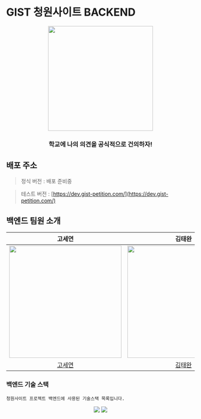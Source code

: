 # GIST 청원사이트 BACKEND

<div align="center">   
    <img src="https://dev.gist-petition.com/static/media/new_logo_black.a4d77e1f0eb6cb47fd5e9f839f8a7a74.svg" width="280px"/>
    <h3>학교에 나의 의견을 공식적으로 건의하자!</h3>
</div>

## 배포 주소

> 정식 버전 : 배포 준비중

> 테스트 버전 : [https://dev.gist-petition.com/](https://dev.gist-petition.com/)
    
## 백엔드 팀원 소개
|고세연|김태완|이창하|최은기|
|:---:|:---:|:---:|:---:|
|<img src="https://github.com/koseyeon.png" width="300"/>|<img src="https://github.com/wannte.png" width="300"/>|<img src="https://github.com/GuruneLee.png" width="300"/>|<img src="https://github.com/ChoiEungi.png" width="300"/>|
|[고세연](https://github.com/koseyeon)|[김태완](https://github.com/wannte)|[이창하](https://github.com/GuruneLee)|[최은기](https://github.com/ChoiEungi)|


### 백엔드 기술 스택

```
청원사이트 프로젝트 백엔드에 사용된 기술스택 목록입니다.
```

<div align="center">
  <img src="https://img.shields.io/badge/MySQL-4479A1?style=flat-square&logo=MySQL&logoColor=white"/>
  <img src="https://img.shields.io/badge/github action-2671E5?style=flat-square&logo=GitHub%20Actions&logoColor=white"/>
</div>
